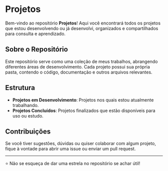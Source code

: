# Projetos

Bem-vindo ao repositório **Projetos**! Aqui você encontrará todos os projetos que estou desenvolvendo ou já desenvolvi, organizados e compartilhados para consulta e aprendizado.

## Sobre o Repositório

Este repositório serve como uma coleção de meus trabalhos, abrangendo diferentes áreas de desenvolvimento. Cada projeto possui sua própria pasta, contendo o código, documentação e outros arquivos relevantes.

## Estrutura

- **Projetos em Desenvolvimento**: Projetos nos quais estou atualmente trabalhando.
- **Projetos Concluídos**: Projetos finalizados que estão disponíveis para uso ou estudo.

## Contribuições

Se você tiver sugestões, dúvidas ou quiser colaborar com algum projeto, fique à vontade para abrir uma issue ou enviar um pull request.

---

⭐ Não se esqueça de dar uma estrela no repositório se achar útil!
